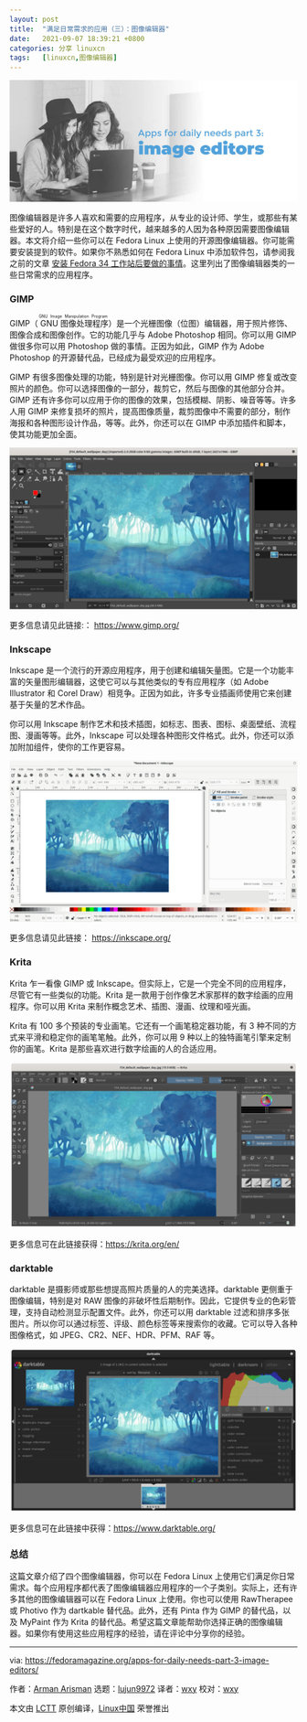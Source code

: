 ```yaml
---
layout: post
title:	"满足日常需求的应用（三）：图像编辑器"
date:	2021-09-07 18:39:21 +0800 
categories:	分享 linuxcn 
tags:	[linuxcn,图像编辑器]
---
```



![](/Asserts/Images/album/202109/07/183923t47tfk4p0ks0pm3q.jpg)


图像编辑器是许多人喜欢和需要的应用程序，从专业的设计师、学生，或那些有某些爱好的人。特别是在这个数字时代，越来越多的人因为各种原因需要图像编辑器。本文将介绍一些你可以在 Fedora Linux 上使用的开源图像编辑器。你可能需要安装提到的软件。如果你不熟悉如何在 Fedora Linux 中添加软件包，请参阅我之前的文章 [安装 Fedora 34 工作站后要做的事情](https://fedoramagazine.org/things-to-do-after-installing-fedora-34-workstation/)。这里列出了图像编辑器类的一些日常需求的应用程序。


### GIMP


GIMP（<ruby> GNU 图像处理程序 <rt>  GNU Image Manipulation Program </rt></ruby>）是一个光栅图像（位图）编辑器，用于照片修饰、图像合成和图像创作。它的功能几乎与 Adobe Photoshop 相同。你可以用 GIMP 做很多你可以用 Photoshop 做的事情。正因为如此，GIMP 作为 Adobe Photoshop 的开源替代品，已经成为最受欢迎的应用程序。


GIMP 有很多图像处理的功能，特别是针对光栅图像。你可以用 GIMP 修复或改变照片的颜色。你可以选择图像的一部分，裁剪它，然后与图像的其他部分合并。GIMP 还有许多你可以应用于你的图像的效果，包括模糊、阴影、噪音等等。许多人用 GIMP 来修复损坏的照片，提高图像质量，裁剪图像中不需要的部分，制作海报和各种图形设计作品，等等。此外，你还可以在 GIMP 中添加插件和脚本，使其功能更加全面。


![](/Asserts/Images/album/202109/07/183924f2jkfyjekymz78ff.png)


更多信息请见此链接:： <https://www.gimp.org/>


### Inkscape


Inkscape 是一个流行的开源应用程序，用于创建和编辑矢量图。它是一个功能丰富的矢量图形编辑器，这使它可以与其他类似的专有应用程序（如 Adobe Illustrator 和 Corel Draw）相竞争。正因为如此，许多专业插画师使用它来创建基于矢量的艺术作品。


你可以用 Inkscape 制作艺术和技术插图，如标志、图表、图标、桌面壁纸、流程图、漫画等等。此外，Inkscape 可以处理各种图形文件格式。此外，你还可以添加附加组件，使你的工作更容易。


![](/Asserts/Images/album/202109/07/183925mqtfz17rro04t30w.png)


更多信息请见此链接： <https://inkscape.org/>


### Krita


Krita 乍一看像 GIMP 或 Inkscape。但实际上，它是一个完全不同的应用程序，尽管它有一些类似的功能。Krita 是一款用于创作像艺术家那样的数字绘画的应用程序。你可以用 Krita 来制作概念艺术、插图、漫画、纹理和哑光画。


Krita 有 100 多个预装的专业画笔。它还有一个画笔稳定器功能，有 3 种不同的方式来平滑和稳定你的画笔笔触。此外，你可以用 9 种以上的独特画笔引擎来定制你的画笔。Krita 是那些喜欢进行数字绘画的人的合适应用。


![](/Asserts/Images/album/202109/07/183926nxjzkl7z1nno0o79.png)


更多信息可在此链接获得：<https://krita.org/en/>


### darktable


darktable 是摄影师或那些想提高照片质量的人的完美选择。darktable 更侧重于图像编辑，特别是对 RAW 图像的非破坏性后期制作。因此，它提供专业的色彩管理，支持自动检测显示配置文件。此外，你还可以用 darktable 过滤和排序多张图片。所以你可以通过标签、评级、颜色标签等来搜索你的收藏。它可以导入各种图像格式，如 JPEG、CR2、NEF、HDR、PFM、RAF 等。


![](/Asserts/Images/album/202109/07/183927jw22701nb09zhkkw.png)


更多信息可在此链接中获得：<https://www.darktable.org/>


### 总结


这篇文章介绍了四个图像编辑器，你可以在 Fedora Linux 上使用它们满足你日常需求。每个应用程序都代表了图像编辑器应用程序的一个子类别。实际上，还有许多其他的图像编辑器可以在 Fedora Linux 上使用。你也可以使用 RawTherapee 或 Photivo 作为 dartkable 替代品。此外，还有 Pinta 作为 GIMP 的替代品，以及 MyPaint 作为 Krita 的替代品。希望这篇文章能帮助你选择正确的图像编辑器。如果你有使用这些应用程序的经验，请在评论中分享你的经验。




---


via: <https://fedoramagazine.org/apps-for-daily-needs-part-3-image-editors/>


作者：[Arman Arisman](https://fedoramagazine.org/author/armanwu/) 选题：[lujun9972](https://github.com/lujun9972) 译者：[wxy](https://github.com/wxy) 校对：[wxy](https://github.com/wxy)


本文由 [LCTT](https://github.com/LCTT/TranslateProject) 原创编译，[Linux中国](https://linux.cn/) 荣誉推出
